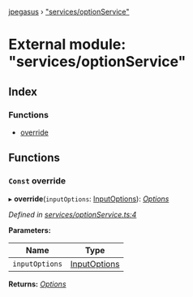 [jpegasus](../README.md) › ["services/optionService"](_services_optionservice_.md)

# External module: "services/optionService"

## Index

### Functions

* [override](_services_optionservice_.md#markdown-header-const-override)

## Functions

### `Const` override

▸ **override**(`inputOptions`: [InputOptions](../interfaces/_types_inputoptions_.inputoptions.md)): *[Options](../interfaces/_types_options_.options.md)*

*Defined in [services/optionService.ts:4](https://github.com/TonyBrobston/jpegasus/blob/4f5d651/src/services/optionService.ts#L4)*

**Parameters:**

Name | Type |
------ | ------ |
`inputOptions` | [InputOptions](../interfaces/_types_inputoptions_.inputoptions.md) |

**Returns:** *[Options](../interfaces/_types_options_.options.md)*
